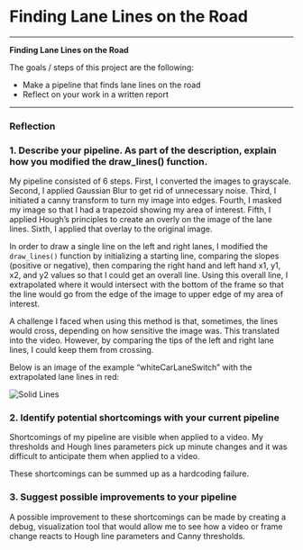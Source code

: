 # **Finding Lane Lines on the Road** 

---

**Finding Lane Lines on the Road**

The goals / steps of this project are the following:
* Make a pipeline that finds lane lines on the road
* Reflect on your work in a written report


[//]: # (Image References)

[image1]: https://github.com/joshrwhite/CarND-LaneLines-P1/blob/master/examples/laneLines_thirdPass.png "Solid Lines"

---

### Reflection

### 1. Describe your pipeline. As part of the description, explain how you modified the draw_lines() function.

My pipeline consisted of 6 steps. First, I converted the images to grayscale. Second, I applied Gaussian Blur to get rid of unnecessary noise. Third, I initiated a canny transform to turn my image into edges. Fourth, I masked my image so that I had a trapezoid showing my area of interest. Fifth, I applied Hough’s principles to create an overly on the image of the lane lines. Sixth, I applied that overlay to the original image. 

In order to draw a single line on the left and right lanes, I modified the `draw_lines()` function by initializing a starting line, comparing the slopes (positive or negative), then comparing the right hand and left hand x1, y1, x2, and y2 values so that I could get an overall line. Using this overall line, I extrapolated where it would intersect with the bottom of the frame so that the line would go from the edge of the image to upper edge of my area of interest. 

A challenge I faced when using this method is that, sometimes, the lines would cross, depending on how sensitive the image was. This translated into the video. However, by comparing the tips of the left and right lane lines, I could keep them from crossing.

Below is an image of the example “whiteCarLaneSwitch” with the extrapolated lane lines in red: 

![Solid Lines][image1]

### 2. Identify potential shortcomings with your current pipeline

Shortcomings of my pipeline are visible when applied to a video. My thresholds and Hough lines parameters pick up minute changes and it was difficult to anticipate them when applied to a video.

These shortcomings can be summed up as a hardcoding failure.

### 3. Suggest possible improvements to your pipeline

A possible improvement to these shortcomings can be made by creating a debug, visualization tool that would allow me to see how a video or frame change reacts to Hough line parameters and Canny thresholds. 

